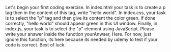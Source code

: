 Let's begin your first coding exercise.
In index.html your task is to create a p tag
then in the content of this tag, write "hello world".
In index.css, your task is to select the "p" tag and then give its content the color green.
if done correctly, "hello world" should appear green in this UI window.
Finally, in index.js, your task is to select the "p" element using JavaScript.
Please write your answer inside the function yourAnwser, Here.
For now, just ignore this function, its here because its needed by udemy to test if your code is correct. 
Best of luck.
